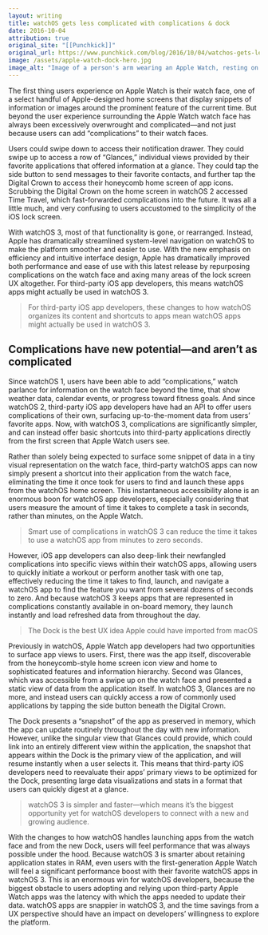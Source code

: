 ```yaml
---
layout: writing
title: watchOS gets less complicated with complications & dock
date: 2016-10-04
attribution: true
original_site: "[[Punchkick]]"
original_url: https://www.punchkick.com/blog/2016/10/04/watchos-gets-less-complicated-with-complications-the-dock
image: /assets/apple-watch-dock-hero.jpg
image_alt: "Image of a person's arm wearing an Apple Watch, resting on a table."
---
```


The first thing users experience on Apple Watch is their watch face, one of a select handful of Apple-designed home screens that display snippets of information or images around the prominent feature of the current time. But beyond the user experience surrounding the Apple Watch watch face has always been excessively overwrought and complicated—and not just because users can add “complications” to their watch faces.

Users could swipe down to access their notification drawer. They could swipe up to access a row of “Glances,” individual views provided by their favorite applications that offered information at a glance. They could tap the side button to send messages to their favorite contacts, and further tap the Digital Crown to access their honeycomb home screen of app icons. Scrubbing the Digital Crown on the home screen in watchOS 2 accessed Time Travel, which fast-forwarded complications into the future. It was all a little much, and very confusing to users accustomed to the simplicity of the iOS lock screen.

With watchOS 3, most of that functionality is gone, or rearranged. Instead, Apple has dramatically streamlined system-level navigation on watchOS to make the platform smoother and easier to use. With the new emphasis on efficiency and intuitive interface design, Apple has dramatically improved both performance and ease of use with this latest release by repurposing complications on the watch face and axing many areas of the lock screen UX altogether. For third-party iOS app developers, this means watchOS apps might actually be used in watchOS 3.

> For third-party iOS app developers, these changes to how watchOS organizes its content and shortcuts to apps mean watchOS apps might actually be used in watchOS 3.

## Complications have new potential—and aren’t as complicated

Since watchOS 1, users have been able to add “complications,” watch parlance for information on the watch face beyond the time, that show weather data, calendar events, or progress toward fitness goals. And since watchOS 2, third-party iOS app developers have had an API to offer users complications of their own, surfacing up-to-the-moment data from users’ favorite apps. Now, with watchOS 3, complications are significantly simpler, and can instead offer basic shortcuts into third-party applications directly from the first screen that Apple Watch users see.

Rather than solely being expected to surface some snippet of data in a tiny visual representation on the watch face, third-party watchOS apps can now simply present a shortcut into their application from the watch face, eliminating the time it once took for users to find and launch these apps from the watchOS home screen. This instantaneous accessibility alone is an enormous boon for watchOS app developers, especially considering that users measure the amount of time it takes to complete a task in seconds, rather than minutes, on the Apple Watch.

> Smart use of complications in watchOS 3 can reduce the time it takes to use a watchOS app from minutes to zero seconds.

However, iOS app developers can also deep-link their newfangled complications into specific views within their watchOS apps, allowing users to quickly initiate a workout or perform another task with one tap, effectively reducing the time it takes to find, launch, and navigate a watchOS app to find the feature you want from several dozens of seconds to zero. And because watchOS 3 keeps apps that are represented in complications constantly available in on-board memory, they launch instantly and load refreshed data from throughout the day.

> The Dock is the best UX idea Apple could have imported from macOS

Previously in watchOS, Apple Watch app developers had two opportunities to surface app views to users. First, there was the app itself, discoverable from the honeycomb-style home screen icon view and home to sophisticated features and information hierarchy. Second was Glances, which was accessible from a swipe up on the watch face and presented a static view of data from the application itself. In watchOS 3, Glances are no more, and instead users can quickly access a row of commonly used applications by tapping the side button beneath the Digital Crown.

The Dock presents a “snapshot” of the app as preserved in memory, which the app can update routinely throughout the day with new information. However, unlike the singular view that Glances could provide, which could link into an entirely different view within the application, the snapshot that appears within the Dock is the primary view of the application, and will resume instantly when a user selects it. This means that third-party iOS developers need to reevaluate their apps’ primary views to be optimized for the Dock, presenting large data visualizations and stats in a format that users can quickly digest at a glance.

> watchOS 3 is simpler and faster—which means it’s the biggest opportunity yet for watchOS developers to connect with a new and growing audience.

With the changes to how watchOS handles launching apps from the watch face and from the new Dock, users will feel performance that was always possible under the hood. Because watchOS 3 is smarter about retaining application states in RAM, even users with the first-generation Apple Watch will feel a significant performance boost with their favorite watchOS apps in watchOS 3. This is an enormous win for watchOS developers, because the biggest obstacle to users adopting and relying upon third-party Apple Watch apps was the latency with which the apps needed to update their data. watchOS apps are snappier in watchOS 3, and the time savings from a UX perspective should have an impact on developers’ willingness to explore the platform.
